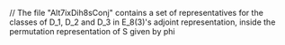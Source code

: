 // The file "Alt7ixDih8sConj" contains a set of representatives for the classes of D_1, D_2 and D_3 in E_8(3)'s adjoint representation, inside the permutation representation of S given by phi
